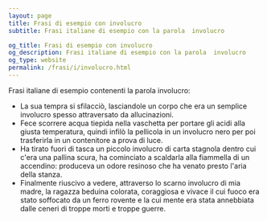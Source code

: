 ```yaml
---
layout: page
title: Frasi di esempio con involucro 
subtitle: Frasi italiane di esempio con la parola  involucro

og_title: Frasi di esempio con involucro 
og_description: Frasi italiane di esempio con la parola  involucro
og_type: website
permalink: /frasi/i/involucro.html
---
```


Frasi italiane di esempio contenenti la parola involucro:


- La sua tempra si sfilacciò, lasciandole un corpo che era un semplice involucro spesso attraversato da allucinazioni.
- Fece scorrere acqua tiepida nella vaschetta per portare gli acidi alla giusta temperatura, quindi infilò la pellicola in un involucro nero per poi trasferirla in un contenitore a prova di luce.
- Ha tirato fuori di tasca un piccolo involucro di carta stagnola dentro cui c'era una pallina scura, ha cominciato a scaldarla alla fiammella di un accendino: produceva un odore resinoso che ha venato presto l'aria della stanza.
- Finalmente riuscivo a vedere, attraverso lo scarno involucro di mia madre, la ragazza beduina colorata, coraggiosa e vivace il cui fuoco era stato soffocato da un ferro rovente e la cui mente era stata annebbiata dalle ceneri di troppe morti e troppe guerre.
